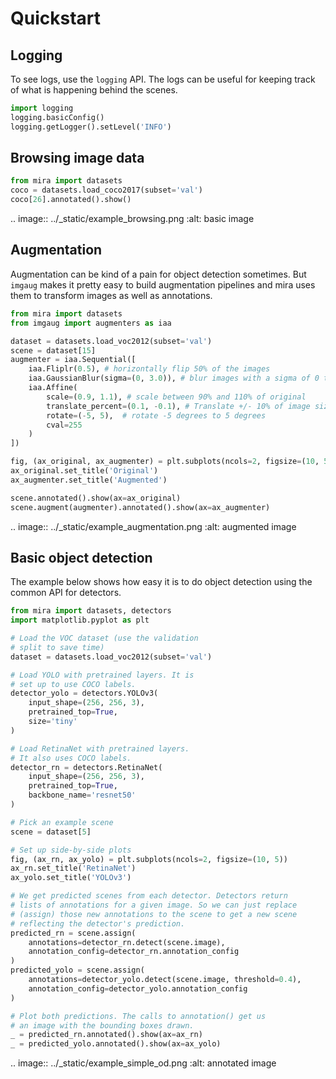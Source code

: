 # Quickstart

## Logging
To see logs, use the `logging` API. The logs can be
useful for keeping track of what is happening behind
the scenes.

```python
import logging
logging.basicConfig()
logging.getLogger().setLevel('INFO')
```

## Browsing image data

```python
from mira import datasets
coco = datasets.load_coco2017(subset='val')
coco[26].annotated().show()
```

.. image:: ../_static/example_browsing.png
    :alt: basic image


## Augmentation
Augmentation can be kind of a pain for
object detection sometimes. But `imgaug` makes
it pretty easy to build augmentation pipelines
and mira uses them to transform images as well
as annotations.

```python
from mira import datasets
from imgaug import augmenters as iaa

dataset = datasets.load_voc2012(subset='val')
scene = dataset[15]
augmenter = iaa.Sequential([
    iaa.Fliplr(0.5), # horizontally flip 50% of the images
    iaa.GaussianBlur(sigma=(0, 3.0)), # blur images with a sigma of 0 to 3.0
    iaa.Affine(
        scale=(0.9, 1.1), # scale between 90% and 110% of original
        translate_percent=(0.1, -0.1), # Translate +/- 10% of image size
        rotate=(-5, 5),  # rotate -5 degrees to 5 degrees
        cval=255
    )
])

fig, (ax_original, ax_augmenter) = plt.subplots(ncols=2, figsize=(10, 5))
ax_original.set_title('Original')
ax_augmenter.set_title('Augmented')

scene.annotated().show(ax=ax_original)
scene.augment(augmenter).annotated().show(ax=ax_augmenter)
```

.. image:: ../_static/example_augmentation.png
    :alt: augmented image


## Basic object detection

The example below shows how easy it is to
do object detection using the common API
for detectors.

```python
from mira import datasets, detectors
import matplotlib.pyplot as plt

# Load the VOC dataset (use the validation
# split to save time)
dataset = datasets.load_voc2012(subset='val')

# Load YOLO with pretrained layers. It is
# set up to use COCO labels.
detector_yolo = detectors.YOLOv3(
    input_shape=(256, 256, 3),
    pretrained_top=True,
    size='tiny'
)

# Load RetinaNet with pretrained layers.
# It also uses COCO labels.
detector_rn = detectors.RetinaNet(
    input_shape=(256, 256, 3),
    pretrained_top=True,
    backbone_name='resnet50'
)

# Pick an example scene
scene = dataset[5]

# Set up side-by-side plots
fig, (ax_rn, ax_yolo) = plt.subplots(ncols=2, figsize=(10, 5))
ax_rn.set_title('RetinaNet')
ax_yolo.set_title('YOLOv3')

# We get predicted scenes from each detector. Detectors return
# lists of annotations for a given image. So we can just replace
# (assign) those new annotations to the scene to get a new scene
# reflecting the detector's prediction.
predicted_rn = scene.assign(
    annotations=detector_rn.detect(scene.image),
    annotation_config=detector_rn.annotation_config
)
predicted_yolo = scene.assign(
    annotations=detector_yolo.detect(scene.image, threshold=0.4),
    annotation_config=detector_yolo.annotation_config
)

# Plot both predictions. The calls to annotation() get us
# an image with the bounding boxes drawn.
_ = predicted_rn.annotated().show(ax=ax_rn)
_ = predicted_yolo.annotated().show(ax=ax_yolo)
```

.. image:: ../_static/example_simple_od.png
    :alt: annotated image